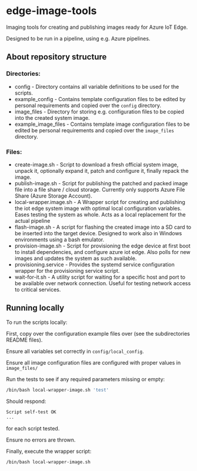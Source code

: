 # edge-image-tools

Imaging tools for creating and publishing images ready for Azure IoT Edge.

Designed to be run in a pipeline, using e.g. Azure pipelines.

## About repository structure

### Directories:

* config - Directory contains all variable definitions to be used for the scripts.
* example_config - Contains template configuration files to be edited by personal requirements and copied over the `config` directory.
* image_files - Directory for storing e.g. configuration files to be copied into the created system image.
* example_image_files - Contains template image configuration files to be edited be personal requirements and copied over the `image_files` directory.


### Files:

* create-image.sh - Script to download a fresh official system image, unpack it, optionally expand it, patch and configure it, finally repack the image.
* publish-image.sh - Script for publishing the patched and packed image file into a file share / cloud storage. Currently only supports Azure File Share (Azure Storage Account). 
* local-wrapper.image.sh - A Wrapper script for creating and publishing the iot edge system image with optimal local configuration variables. Eases testing the system as whole. Acts as a local replacement for the actual pipeline 
* flash-image.sh - A script for flashing the created image into a SD card to be inserted into the target device. Designed to work also in Windows environments using a bash emulator.
* provision-image.sh - Script for provisioning the edge device at first boot to install dependencies, and configure azure iot edge. Also polls for new images and updates the system as such available.
* provisioning.service - Provides the systemd service configuration wrapper for the provisioning service script.
* wait-for-it.sh - A utility script for waiting for a specific host and port to be available over network connection. Useful for testing network access to critical services.

## Running locally

To run the scripts locally:

First, copy over the configuration example files over (see the subdirectories README files). 

Ensure all variables set correctly in `config/local_config`.

Ensure all image configuration files are configured with proper values in `image_files/`

Run the tests to see if any required parameters missing or empty:

```bash
/bin/bash local-wrapper-image.sh 'test'
```

Should respond:

```bash
Script self-test OK
...
```

for each script tested.

Ensure no errors are thrown.

Finally, execute the wrapper script:

```bash
/bin/bash local-wrapper-image.sh
```
